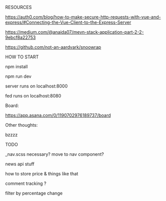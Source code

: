 RESOURCES

https://auth0.com/blog/how-to-make-secure-http-requests-with-vue-and-express/#Connecting-the-Vue-Client-to-the-Express-Server

https://medium.com/@anaida07/mevn-stack-application-part-2-2-9ebcf8a22753

https://github.com/not-an-aardvark/snoowrap

HOW TO START

npm install

npm run dev

server runs on localhost:8000

fed runs on localhost:8080

Board:

https://app.asana.com/0/1190702976189737/board

Other thoughts:

bzzzz

TODO 

_nav.scss necessary? move to nav component?

news api stuff

how to store price & things like that

comment tracking ?

filter by percentage change






